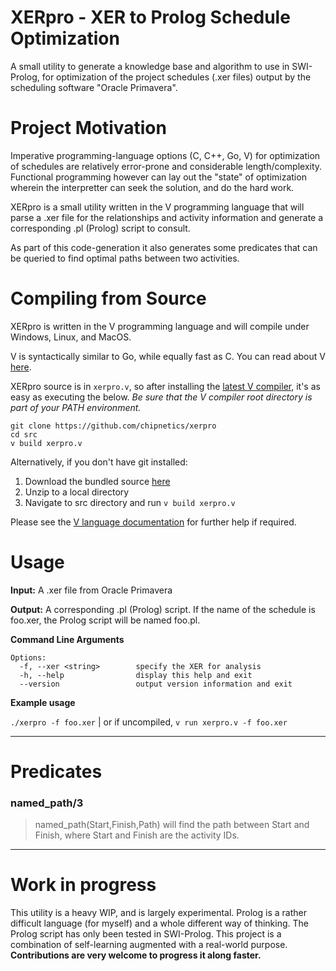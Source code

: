 # XERpro - XER to Prolog Schedule Optimization

A small utility to generate a knowledge base and algorithm to use in SWI-Prolog, for optimization of the project schedules (.xer files) output by the scheduling software "Oracle Primavera".

# Project Motivation

Imperative programming-language options (C, C++, Go, V) for optimization of schedules are relatively error-prone and considerable length/complexity.  Functional programming however can lay out the "state" of optimization wherein the interpretter can seek the solution, and do the hard work.

XERpro is a small utility written in the V programming language that will parse a .xer file for the relationships and activity information and generate a corresponding .pl (Prolog) script to consult.  

As part of this code-generation it also generates some predicates that can be queried to find optimal paths between two activities.

# Compiling from Source

XERpro is written in the V programming language and will compile under Windows, Linux, and MacOS.

V is syntactically similar to Go, while equally fast as C.  You can read about V [here](https://vlang.io/).

XERpro source is in `xerpro.v`, so after installing the [latest V compiler](https://github.com/vlang/v/releases/), it's as easy as executing the below.  _Be sure that the V compiler root directory is part of your PATH environment._

```
git clone https://github.com/chipnetics/xerpro
cd src
v build xerpro.v
```
Alternatively, if you don't have git installed:

1. Download the bundled source [here](https://github.com/chipnetics/xertools/archive/refs/heads/main.zip)
2. Unzip to a local directory
3. Navigate to src directory and run `v build xerpro.v`

Please see the [V language documentation](https://github.com/vlang/v/blob/master/doc/docs.md) for further help if required.

# Usage

**Input:** A .xer file from Oracle Primavera

**Output:** A corresponding .pl (Prolog) script.  If the name of the schedule is foo.xer, the Prolog script will be named foo.pl.

**Command Line Arguments** 

```
Options:
  -f, --xer <string>        specify the XER for analysis
  -h, --help                display this help and exit
  --version                 output version information and exit
```
**Example usage**

`./xerpro -f foo.xer` | or if uncompiled, `v run xerpro.v -f foo.xer`

---

# Predicates

### named_path/3

> named_path(Start,Finish,Path) will find the path between Start and Finish, where Start and Finish are the activity IDs.

---

# Work in progress

This utility is a heavy WIP, and is largely experimental.  Prolog is a rather difficult language (for myself) and a whole different way of thinking.  The Prolog script has only been tested in SWI-Prolog. This project is a combination of self-learning augmented with a real-world purpose.  **Contributions are very welcome to progress it along faster.**


